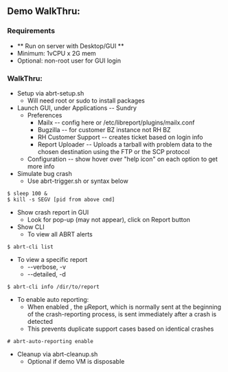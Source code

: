 ## Demo WalkThru:

### Requirements
* ** Run on server with Desktop/GUI **
* Minimum: 1vCPU x 2G mem
* Optional: non-root user for GUI login

### WalkThru:
* Setup via abrt-setup.sh
  * Will need root or sudo to install packages
* Launch GUI, under Applications -- Sundry
  * Preferences
    * Mailx -- config here or /etc/libreport/plugins/mailx.conf
    * Bugzilla -- for customer BZ instance not RH BZ
    * RH Customer Support -- creates ticket based on login info
    * Report Uploader -- Uploads a tarball with problem data to the chosen destination using the FTP or the SCP protocol
  * Configuration -- show hover over "help icon" on each option to get more info
* Simulate bug crash
  * Use abrt-trigger.sh or syntax below
```
$ sleep 100 &
$ kill -s SEGV [pid from above cmd]
```
  * Show crash report in GUI
    * Look for pop-up (may not appear), click on Report button
* Show CLI
  * To view all ABRT alerts
```
$ abrt-cli list
```
  * To view a specific report
    * --verbose, -v
    * --detailed, -d   
```
$ abrt-cli info /dir/to/report
```
  * To enable auto reporting:
    * When enabled , the μReport, which is normally sent at the beginning of the crash-reporting process, is sent immediately after a crash is detected
    * This prevents duplicate support cases based on identical crashes
```  
# abrt-auto-reporting enable
```

* Cleanup via abrt-cleanup.sh
  * Optional if demo VM is disposable
